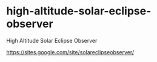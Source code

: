 # high-altitude-solar-eclipse-observer
High Altitude Solar Eclipse Observer

https://sites.google.com/site/solareclipseobserver/
